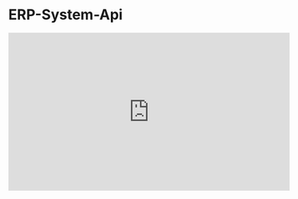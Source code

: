 # ERP-System-Api

<div>
  <iframe width="560" height="315" src="https://www.youtube.com/embed/xYtqmYZ-kDQ" title="YouTube video player" frameborder="0" allow="accelerometer; autoplay; clipboard-write; encrypted-media; gyroscope; picture-in-picture; web-share" allowfullscreen></iframe>
</div>

